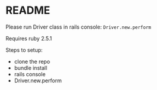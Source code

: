 # README

Please run Driver class in rails console: `Driver.new.perform`

Requires ruby 2.5.1

Steps to setup:
- clone the repo
- bundle install
- rails console
- Driver.new.perform
